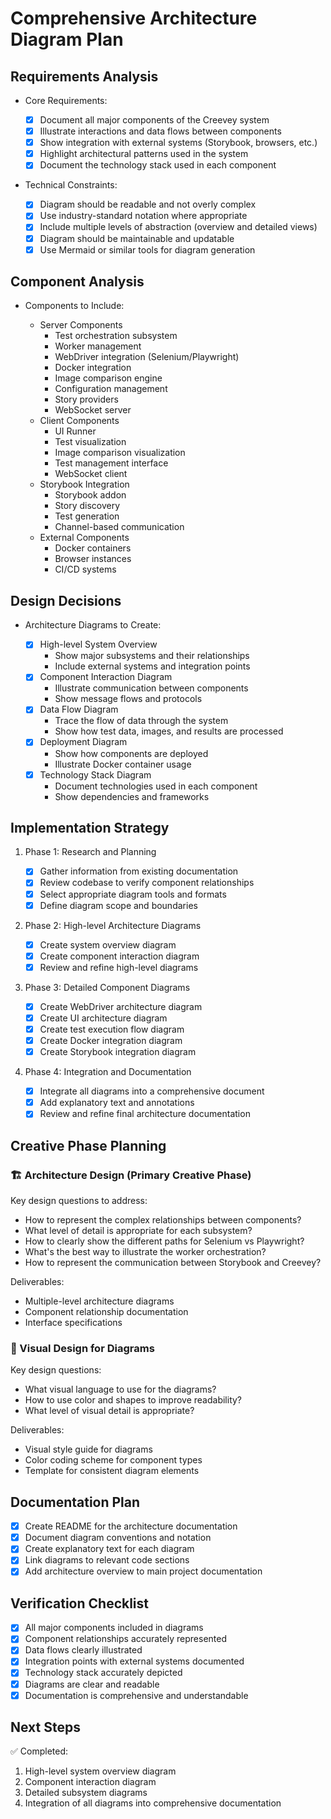 # Comprehensive Architecture Diagram Plan

## Requirements Analysis

- Core Requirements:

  - [x] Document all major components of the Creevey system
  - [x] Illustrate interactions and data flows between components
  - [x] Show integration with external systems (Storybook, browsers, etc.)
  - [x] Highlight architectural patterns used in the system
  - [x] Document the technology stack used in each component

- Technical Constraints:
  - [x] Diagram should be readable and not overly complex
  - [x] Use industry-standard notation where appropriate
  - [x] Include multiple levels of abstraction (overview and detailed views)
  - [x] Diagram should be maintainable and updatable
  - [x] Use Mermaid or similar tools for diagram generation

## Component Analysis

- Components to Include:

  - Server Components
    - Test orchestration subsystem
    - Worker management
    - WebDriver integration (Selenium/Playwright)
    - Docker integration
    - Image comparison engine
    - Configuration management
    - Story providers
    - WebSocket server
  - Client Components
    - UI Runner
    - Test visualization
    - Image comparison visualization
    - Test management interface
    - WebSocket client
  - Storybook Integration
    - Storybook addon
    - Story discovery
    - Test generation
    - Channel-based communication
  - External Components
    - Docker containers
    - Browser instances
    - CI/CD systems

## Design Decisions

- Architecture Diagrams to Create:

  - [x] High-level System Overview
    - Show major subsystems and their relationships
    - Include external systems and integration points
  - [x] Component Interaction Diagram
    - Illustrate communication between components
    - Show message flows and protocols
  - [x] Data Flow Diagram
    - Trace the flow of data through the system
    - Show how test data, images, and results are processed
  - [x] Deployment Diagram
    - Show how components are deployed
    - Illustrate Docker container usage
  - [x] Technology Stack Diagram
    - Document technologies used in each component
    - Show dependencies and frameworks

## Implementation Strategy

1. Phase 1: Research and Planning

   - [x] Gather information from existing documentation
   - [x] Review codebase to verify component relationships
   - [x] Select appropriate diagram tools and formats
   - [x] Define diagram scope and boundaries

2. Phase 2: High-level Architecture Diagrams

   - [x] Create system overview diagram
   - [x] Create component interaction diagram
   - [x] Review and refine high-level diagrams

3. Phase 3: Detailed Component Diagrams

   - [x] Create WebDriver architecture diagram
   - [x] Create UI architecture diagram
   - [x] Create test execution flow diagram
   - [x] Create Docker integration diagram
   - [x] Create Storybook integration diagram

4. Phase 4: Integration and Documentation
   - [x] Integrate all diagrams into a comprehensive document
   - [x] Add explanatory text and annotations
   - [x] Review and refine final architecture documentation

## Creative Phase Planning

### 🏗️ Architecture Design (Primary Creative Phase)

Key design questions to address:

- How to represent the complex relationships between components?
- What level of detail is appropriate for each subsystem?
- How to clearly show the different paths for Selenium vs Playwright?
- What's the best way to illustrate the worker orchestration?
- How to represent the communication between Storybook and Creevey?

Deliverables:

- Multiple-level architecture diagrams
- Component relationship documentation
- Interface specifications

### 🎨 Visual Design for Diagrams

Key design questions:

- What visual language to use for the diagrams?
- How to use color and shapes to improve readability?
- What level of visual detail is appropriate?

Deliverables:

- Visual style guide for diagrams
- Color coding scheme for component types
- Template for consistent diagram elements

## Documentation Plan

- [x] Create README for the architecture documentation
- [x] Document diagram conventions and notation
- [x] Create explanatory text for each diagram
- [x] Link diagrams to relevant code sections
- [x] Add architecture overview to main project documentation

## Verification Checklist

- [x] All major components included in diagrams
- [x] Component relationships accurately represented
- [x] Data flows clearly illustrated
- [x] Integration points with external systems documented
- [x] Technology stack accurately depicted
- [x] Diagrams are clear and readable
- [x] Documentation is comprehensive and understandable

## Next Steps

✅ Completed:

1. High-level system overview diagram
2. Component interaction diagram
3. Detailed subsystem diagrams
4. Integration of all diagrams into comprehensive documentation
